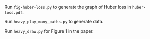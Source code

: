 Run `fig-huber-loss.py` to generate the graph of Huber loss in `huber-loss.pdf`.

Run `heavy_play_many_paths.py` to generate data.

Run `heavy_draw.py` for Figure 1 in the paper.